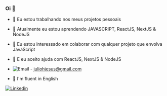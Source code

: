 
<p align="center">
  <img alt="" src="https://c.tenor.com/PDvcHKkIewAAAAAd/lofi-hiphop-radio-beats-to-relax-study-to.gif" />
</p>



### Oi 👋


- 🔭 Eu estou trabalhando nos meus projetos pessoais
- 🌱 Atualmente eu estou aprendendo JAVASCRIPT, ReactJS, NextJS & NodeJS
- 👯 Eu estou interessado em colaborar com qualquer projeto que envolva JavaScript
- 🤔 E eu aceito ajuda com ReactJS, NextJS & NodeJS
- ![Email](https://img.shields.io/badge/Gmail-D14836?style=flat-square&amp;logo=Gmail&amp;logoColor=white) - juliohjesus@gmail.com

- :closed_book: I'm fluent in	English 

[![Linkedin](https://img.shields.io/badge/-Linkedin-blue?style=for-the-badge&logo=Linkedin)](https://www.linkedin.com/in/julio-h)
